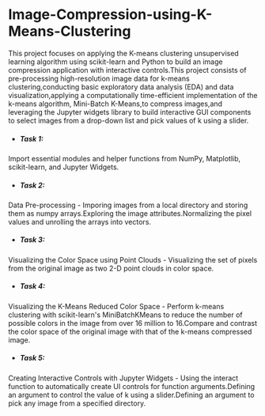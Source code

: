 # Image-Compression-using-K-Means-Clustering
This project focuses on applying the K-means clustering unsupervised learning algorithm using scikit-learn and Python to build an image compression application with interactive controls.This project consists of pre-processing high-resolution image data for k-means clustering,conducting basic exploratory data analysis (EDA) and data visualization,applying a computationally time-efficient implementation of the k-means algorithm, Mini-Batch K-Means,to compress images,and leveraging the Jupyter widgets library to build interactive GUI components to select images from a drop-down list and pick values of k using a slider.

* ##### Task 1:
Import essential modules and helper functions from NumPy, Matplotlib, scikit-learn, and Jupyter Widgets.
* ##### Task 2:
Data Pre-processing - Imporing images from a local directory and storing them as numpy arrays.Exploring the image attributes.Normalizing the pixel values and unrolling the arrays into vectors. 
* ##### Task 3:
Visualizing the Color Space using Point Clouds - Visualizing the set of pixels from the original image as two 2-D point clouds in color space.
* ##### Task 4: 
Visualizing the K-Means Reduced Color Space - Perform k-means clustering with scikit-learn's MiniBatchKMeans to reduce the number of possible colors in the image from over 16 million to 16.Compare and contrast the color space of the original image with that of the k-means compressed image.
* ##### Task 5: 
Creating Interactive Controls with Jupyter Widgets - Using the interact function to automatically create UI controls for function arguments.Defining an argument to control the value of k using a slider.Defining an argument to pick any image from a specified directory.
